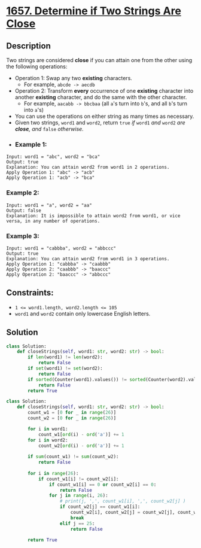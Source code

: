 # [1657. Determine if Two Strings Are Close](https://leetcode.com/problems/determine-if-two-strings-are-close/description/?envType=daily-question&envId=2024-01-14)

## Description

Two strings are considered **close** if you can attain one from the other using the following operations:

- Operation 1: Swap any two **existing** characters.
  - For example, `abcde -> aecdb`
- Operation 2: Transform **every** occurrence of one **existing** character into another **existing** character, and do the same with the other character.
  - For example, `aacabb -> bbcbaa` (all `a`'s turn into `b`'s, and all `b`'s turn into `a`'s)
- You can use the operations on either string as many times as necessary.
- Given two strings, `word1` and `word2`, return `true` *if* `word1` *and* `word2` *are **close**, and* `false` *otherwise.*
- 
  ### Example 1:

```
Input: word1 = "abc", word2 = "bca"
Output: true
Explanation: You can attain word2 from word1 in 2 operations.
Apply Operation 1: "abc" -> "acb"
Apply Operation 1: "acb" -> "bca"
```

### Example 2:

```
Input: word1 = "a", word2 = "aa"
Output: false
Explanation: It is impossible to attain word2 from word1, or vice versa, in any number of operations.
```

### Example 3:

```
Input: word1 = "cabbba", word2 = "abbccc"
Output: true
Explanation: You can attain word2 from word1 in 3 operations.
Apply Operation 1: "cabbba" -> "caabbb"
Apply Operation 2: "caabbb" -> "baaccc"
Apply Operation 2: "baaccc" -> "abbccc"
```
    
## Constraints:

- `1 <= word1.length, word2.length <= 105`
- `word1` and `word2` contain only lowercase English letters.
  
## Solution

```python
class Solution:
    def closeStrings(self, word1: str, word2: str) -> bool:
        if len(word1) != len(word2):
            return False
        if set(word1) != set(word2):
            return False
        if sorted(Counter(word1).values()) != sorted(Counter(word2).values()):
            return False
        return True
```

```python
class Solution:
    def closeStrings(self, word1: str, word2: str) -> bool:
        count_w1 = [0 for _ in range(26)]
        count_w2 = [0 for _ in range(26)]

        for i in word1:
            count_w1[ord(i) - ord('a')] += 1
        for i in word2:
            count_w2[ord(i) - ord('a')] += 1
        
        if sum(count_w1) != sum(count_w2):
            return False
        
        for i in range(26):
            if count_w1[i] != count_w2[i]:
                if count_w1[i] == 0 or count_w2[i] == 0:
                    return False
                for j in range(i, 26):
                    # print(j, ',', count_w1[i], ',', count_w2[j] )
                    if count_w2[j] == count_w1[i]:
                        count_w2[i], count_w2[j] = count_w2[j], count_w2[i]
                        break
                    elif j == 25:
                        return False
        
        return True
```

